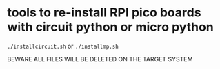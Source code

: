 # tools to re-install RPI pico boards with circuit python or micro python
```./installcircuit.sh```
or
```./installmp.sh```


BEWARE ALL FILES WILL BE DELETED ON THE TARGET SYSTEM
